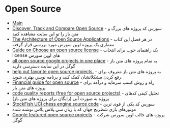 # Open Source

- [Main](./README.md)
- [Discover, Track and Compare Open Source](https://www.openhub.net) - سورس کد پروژه های بزرگ و متن باز را تو این سایت مشاهده کنید
- [The Architecture of Open Source Applications](http://aosabook.org/en/index.html) - در هر فصل این کتاب معماری یک پروژه اوپن سورس مورد بررسی قرار گرفته
- [Guide on Choose an open source license](http://choosealicense.com) - یک راهنمای خوب برای انتخاب license های اوپن سورس
- [all open source google projects in one place](http://opensource.google.com) - به تمام پروژه های متن باز گوگل در این سایت دسترسی دارید
- [help out favorite open source projects.](http://codetriage.com) - به پروژه های متن باز معروف برای رفع کردن مشکلاتشان کمک کنید و برنامه نویس بهتری شوید.
- [Financial guide for open source](http://github.com/nayafia/lemonade-stand) - راه و روش کسب سرمایه و درآمد برای پروژه های متن باز
- [code quality reports (free for open source projects)](http://codebeat.co) -  تحلیل کیفی کدهای پروژه به صورت آنی (رایگان برای پروژه های متن باز) 
- [StockFish UCI chess engine source code](http://github.com/official-stockfish/Stockfish) - سورس کد یکی از قوی ترین موتورهای بازی شطرنج جهان که با زبان سی پلاس پلاس نوشته شده
- [Google featured open source projects](http://opensource.google.com/projects/explore/featured) - پروژه های جالب اوپن سورس شرکت گوگل 